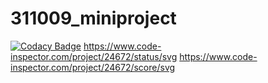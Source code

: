# 311009_miniproject

[![Codacy Badge](https://api.codacy.com/project/badge/Grade/6738181dd8d243d1bcb6fbb0824d0d9d)](https://app.codacy.com/gh/vineelbattula00/311009_miniproject?utm_source=github.com&utm_medium=referral&utm_content=vineelbattula00/311009_miniproject&utm_campaign=Badge_Grade_Settings)
https://www.code-inspector.com/project/24672/status/svg
https://www.code-inspector.com/project/24672/score/svg
